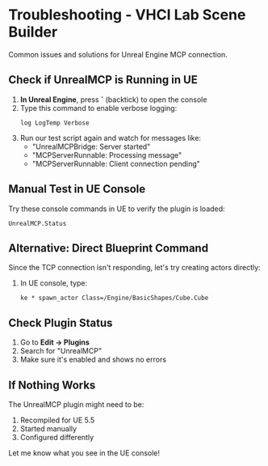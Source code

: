 # Troubleshooting - VHCI Lab Scene Builder

Common issues and solutions for Unreal Engine MCP connection.

## Check if UnrealMCP is Running in UE

1. **In Unreal Engine**, press **`** (backtick) to open the console
2. Type this command to enable verbose logging:
   ```
   log LogTemp Verbose
   ```
3. Run our test script again and watch for messages like:
   - "UnrealMCPBridge: Server started"
   - "MCPServerRunnable: Processing message"
   - "MCPServerRunnable: Client connection pending"

## Manual Test in UE Console

Try these console commands in UE to verify the plugin is loaded:
```
UnrealMCP.Status
```

## Alternative: Direct Blueprint Command

Since the TCP connection isn't responding, let's try creating actors directly:

1. In UE console, type:
   ```
   ke * spawn_actor Class=/Engine/BasicShapes/Cube.Cube
   ```

## Check Plugin Status

1. Go to **Edit → Plugins**
2. Search for "UnrealMCP"
3. Make sure it's enabled and shows no errors

## If Nothing Works

The UnrealMCP plugin might need to be:
1. Recompiled for UE 5.5
2. Started manually
3. Configured differently

Let me know what you see in the UE console!